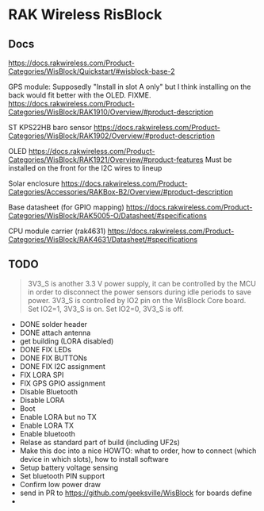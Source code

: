 # RAK Wireless RisBlock

## Docs

https://docs.rakwireless.com/Product-Categories/WisBlock/Quickstart/#wisblock-base-2

GPS module:
Supposedly "Install in slot A only" but I think installing on the back would fit better with the OLED.  FIXME.
https://docs.rakwireless.com/Product-Categories/WisBlock/RAK1910/Overview/#product-description

ST KPS22HB
baro sensor
https://docs.rakwireless.com/Product-Categories/WisBlock/RAK1902/Overview/#product-description

OLED
https://docs.rakwireless.com/Product-Categories/WisBlock/RAK1921/Overview/#product-features
Must be installed on the front for the I2C wires to lineup

Solar enclosure
https://docs.rakwireless.com/Product-Categories/Accessories/RAKBox-B2/Overview/#product-description

Base datasheet (for GPIO mapping)
https://docs.rakwireless.com/Product-Categories/WisBlock/RAK5005-O/Datasheet/#specifications

CPU module carrier (rak4631)
https://docs.rakwireless.com/Product-Categories/WisBlock/RAK4631/Datasheet/#specifications

## TODO

> 3V3_S is another 3.3 V power supply, it can be controlled by the MCU in order to disconnect the power sensors during idle periods to save power. 3V3_S is controlled by IO2 pin on the WisBlock Core board.
Set IO2=1, 3V3_S is on.
Set IO2=0, 3V3_S is off.


* DONE solder header
* DONE attach antenna
* get building (LORA disabled)
* DONE FIX LEDs
* DONE FIX BUTTONs
* DONE FIX I2C assignment
* FIX LORA SPI
* FIX GPS GPIO assignment
* Disable Bluetooth
* Disable LORA
* Boot
* Enable LORA but no TX
* Enable LORA TX
* Enable bluetooth
* Relase as standard part of build (including UF2s)
* Make this doc into a nice HOWTO: what to order, how to connect (which device in which slots), how to install software
* Setup battery voltage sensing
* Set bluetooth PIN support
* Confirm low power draw
* send in PR to https://github.com/geeksville/WisBlock for boards define
* 